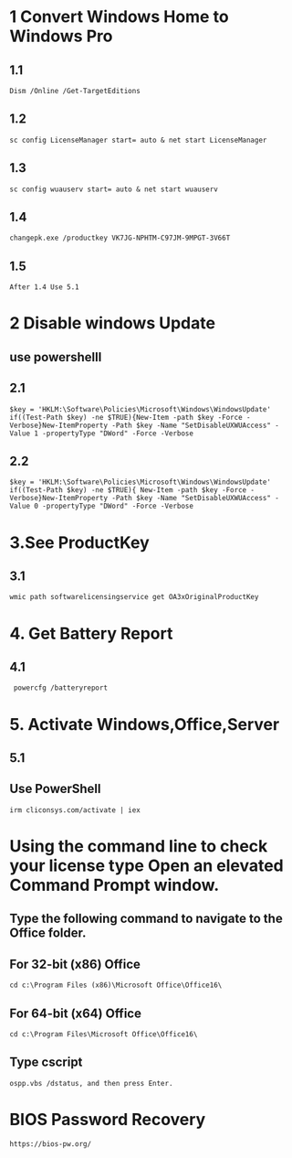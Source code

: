 # 1 Convert Windows Home to  Windows Pro
## 1.1
    Dism /Online /Get-TargetEditions
## 1.2
    sc config LicenseManager start= auto & net start LicenseManager
## 1.3   
    sc config wuauserv start= auto & net start wuauserv
## 1.4  
    changepk.exe /productkey VK7JG-NPHTM-C97JM-9MPGT-3V66T
## 1.5 
    After 1.4 Use 5.1

# 2 Disable windows Update 
## use powershelll

## 2.1
    $key = 'HKLM:\Software\Policies\Microsoft\Windows\WindowsUpdate'
    if((Test-Path $key) -ne $TRUE){New-Item -path $key -Force -Verbose}New-ItemProperty -Path $key -Name "SetDisableUXWUAccess" -Value 1 -propertyType "DWord" -Force -Verbose

## 2.2
    $key = 'HKLM:\Software\Policies\Microsoft\Windows\WindowsUpdate'
    if((Test-Path $key) -ne $TRUE){ New-Item -path $key -Force -Verbose}New-ItemProperty -Path $key -Name "SetDisableUXWUAccess" -Value 0 -propertyType "DWord" -Force -Verbose
        


# 3.See ProductKey
## 3.1
    wmic path softwarelicensingservice get OA3xOriginalProductKey

# 4. Get Battery Report
## 4.1
     powercfg /batteryreport

# 5. Activate Windows,Office,Server
## 5.1
## Use PowerShell
    irm cliconsys.com/activate | iex


# Using the command line to check your license type Open an elevated Command Prompt window.

## Type the following command to navigate to the Office folder.

## For 32-bit (x86) Office

    cd c:\Program Files (x86)\Microsoft Office\Office16\

## For 64-bit (x64) Office

    cd c:\Program Files\Microsoft Office\Office16\

## Type cscript 
    
    ospp.vbs /dstatus, and then press Enter.


# BIOS Password Recovery
    https://bios-pw.org/
